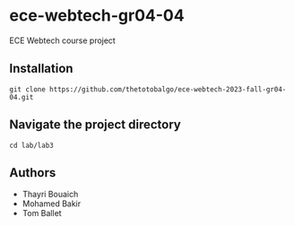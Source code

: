 # ece-webtech-gr04-04

ECE Webtech course project

## Installation
```
git clone https://github.com/thetotobalgo/ece-webtech-2023-fall-gr04-04.git
```

## Navigate the project directory
```
cd lab/lab3
```

## Authors
- Thayri Bouaich
- Mohamed Bakir  
- Tom Ballet




